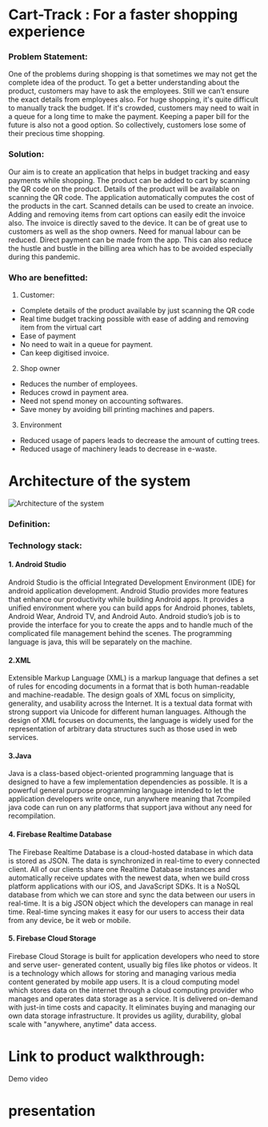 # Cart-Track : For a faster shopping experience

### Problem Statement:

One of the problems during shopping is that sometimes we may not get the complete idea of the
product. To get a better understanding about the product, customers may have to ask the
employees. Still we can’t ensure the exact details from employees also. For huge shopping, it's
quite difficult to manually track the budget. If it's crowded, customers may need to wait in a
queue for a long time to make the payment. Keeping a paper bill for the future is also not a good
option. So collectively, customers lose some of their precious time shopping.

### Solution:

Our aim is to create an application that helps in budget tracking and easy payments while
shopping. The product can be added to cart by scanning the QR code on the product. Details of
the product will be available on scanning the QR code. The application automatically computes
the cost of the products in the cart. Scanned details can be used to create an invoice. Adding
and removing items from cart options can easily edit the invoice also. The invoice is directly
saved to the device. It can be of great use to customers as well as the shop owners. Need for
manual labour can be reduced. Direct payment can be made from the app. This can also reduce
the hustle and bustle in the billing area which has to be avoided especially during this pandemic.



### Who are benefitted:

1. Customer:
- Complete details of the product available by just scanning the QR code
- Real time budget tracking possible with ease of adding and removing item from
the virtual cart
- Ease of payment
- No need to wait in a queue for payment.
- Can keep digitised invoice.
2. Shop owner
- Reduces the number of employees.
- Reduces crowd in payment area.
- Need not spend money on accounting softwares.
- Save money by avoiding bill printing machines and papers.
3. Environment
- Reduced usage of papers leads to decrease the amount of cutting trees.
- Reduced usage of machinery leads to decrease in e-waste.

# Architecture of the system


![Architecture of the system](https://user-images.githubusercontent.com/44165496/135399266-ded18fb6-4d6d-4fde-9286-88ab30d86782.jpeg)

### Definition:


### Technology stack:

#### 1. Android Studio
Android Studio is the official Integrated Development Environment (IDE) for android
application development. Android Studio provides more features that enhance our productivity
while building Android apps. It provides a unified environment where you can build apps for
Android phones, tablets, Android Wear, Android TV, and Android Auto. Android studio’s job
is to provide the interface for you to create the apps and to handle much of the complicated file
management behind the scenes. The programming language is java, this will be separately on
the machine.
#### 2.XML
Extensible Markup Language (XML) is a markup language that defines a set of rules for
encoding documents in a format that is both human-readable and machine-readable. The design
goals of XML focus on simplicity, generality, and usability across the Internet. It is a textual
data format with strong support via Unicode for different human languages. Although the design
of XML focuses on documents, the language is widely used for the representation of arbitrary
data structures such as those used in web services.
#### 3.Java
Java is a class-based object-oriented programming language that is designed to have a few
implementation dependencies as possible. It is a powerful general purpose programming
language intended to let the application developers write once, run anywhere meaning that
7compiled java code can run on any platforms that support java without any need for
recompilation.
#### 4. Firebase Realtime Database
The Firebase Realtime Database is a cloud-hosted database in which data is stored as JSON.
The data is synchronized in real-time to every connected client. All of our clients share one
Realtime Database instances and automatically receive updates with the newest data, when we
build cross
platform applications with our iOS, and JavaScript SDKs. It is a NoSQL database from which
we can store and sync the data between our users in real-time. It is a big JSON object which the
developers can manage in real time. Real-time syncing makes it easy for our users to access
their data from any device, be it web or mobile.
#### 5. Firebase Cloud Storage
Firebase Cloud Storage is built for application developers who need to store and serve user-
generated content, usually big files like photos or videos. It is a technology which allows for
storing and managing various media content generated by mobile app users. It is a cloud
computing model which stores data on the internet through a cloud computing provider who
manages and operates data storage as a service. It is delivered on-demand with just-in
time costs and capacity. It eliminates buying and managing our own data storage infrastructure.
It provides us agility, durability, global scale with "anywhere, anytime" data access.

# Link to product walkthrough:
Demo video
# presentation



